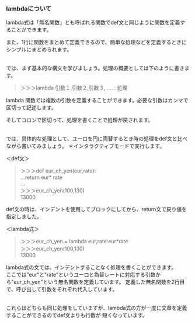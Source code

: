 ### lambdaについて

lambda式は「無名関数」とも呼ばれる関数でdef文と同じように関数を定義することができます。

また、1行に関数をまとめて定義できるので、簡単な処理などを定義するときにシンプルにまとめられます。</br></br>

では、まず基本的な構文を学びましょう。処理の概要としては下のように書きます。


>＞＞＞lambda 引数１,引数２,引数３, .... : 処理

lambda 関数では複数の引数を定義することができます。必要な引数はカンマで区切って記述します。

そしてコロンで区切って、処理を書くことで処理が戻されます。</br></br>


では、具体的な処理として、ユーロを円に両替するとき時の処理をdef文と比べながら書いてみましょう。
＊インタラクティブモードで実行します。</br>

＜def文＞
>＞＞＞def eur_ch_yen(eur,rate):</br>
...return eur* rate</br>
...</br>
＞＞＞eur_ch_yen(100,130)</br>
13000</br>

def文の時は、インデントを使用してブロックにしてから、return文で戻り値を指定しました。

＜lambda式＞
>＞＞＞eur_ch_yen = lambda eur,rate:eur*rate</br>
＞＞＞eur_ch_yen(100,130)</br>
13000</br>

lambda式の文では、インデントすることなく処理を書くことができます。</br>
ここでは"eur"と"rate"というユーロと為替レートに対応する引数から"eur_ch_yen"という無名関数を定義しています。
定義した無名関数を2行目で、呼び出して引数をそれぞれ代入しています。</br></br>

これらはどちらも同じ処理をしていますが、lambda式の方が一度に文章を定義することができるのでdef文よりも行数が
短くなっています。
